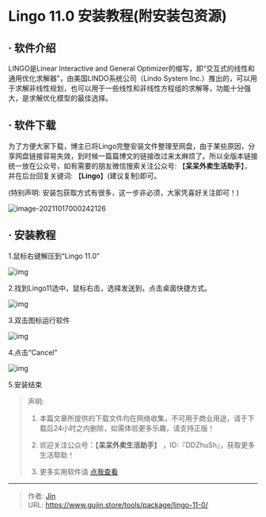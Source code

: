 # Lingo 11.0 安装教程(附安装包资源)


## · 软件介绍
LINGO是Linear Interactive and General Optimizer的缩写，即“交互式的线性和通用优化求解器”，由美国LINDO系统公司（Lindo System Inc.）推出的，可以用于求解非线性规划，也可以用于一些线性和非线性方程组的求解等，功能十分强大，是求解优化模型的最佳选择。


## · 软件下载
为了方便大家下载，博主已将Lingo完整安装文件整理至网盘，由于某些原因，分享网盘链接容易失效，到时候一篇篇博文的链接改过来太麻烦了。所以全版本链接统一放在公众号，如有需要的朋友微信搜索关注公众号: 【**呆呆外卖生活助手**】，并在后台回复关键词: 【**Lingo**】(建议复制)即可。

(特别声明: 安装包获取方式有很多，这一步非必须，大家凭喜好关注即可！)

![image-20211017000242126](https://img.gujin.store/img/image-20211017000242126.png)

## · 安装教程

1.鼠标右键解压到“Lingo 11.0”

![img](https://img.gujin.store/img/v2-76ce98b63a99944d79a88bdbc63b165e_720w.png)

2.找到Lingo11选中，鼠标右击，选择发送到，点击桌面快捷方式。

![img](https://img.gujin.store/img/v2-8b4b0faba84ce6087567e90b5f5b9010_720w.png)

3.双击图标运行软件

![img](https://img.gujin.store/img/v2-e9a89aeb15f96ebd8aa5fcc1e9e6b167_720w.png)

4.点击“Cancel”

![img](https://img.gujin.store/img/v2-daf80531bb780949e9fe8dee25f12f34_720w.png)

5.安装结束

 




> 声明: 
>
> 1. 本篇文章所提供的下载文件均在网络收集，不可用于商业用途，请于下载后24小时之内删除，如需体验更多乐趣，请支持正版！
>
> 2. 欢迎关注公众号：【**呆呆外卖生活助手**】 ，ID:『DDZhuSh』，获取更多生活帮助！
>
> 3. 更多实用软件请  [点我查看](/tools)

---

> 作者: [Jin](https://img.gujin.store/img/favicon.ico)  
> URL: https://www.gujin.store/tools/package/lingo-11-0/  

